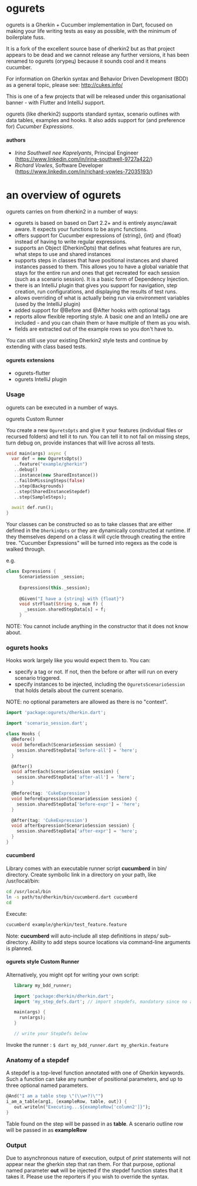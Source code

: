 # ogurets

ogurets is a Gherkin + Cucumber implementation in Dart, focused on making your life writing tests as easy as possible,
with the minimum of boilerplate fuss.

It is a fork of the excellent source base of dherkin2 but as that project appears to be dead and we cannot
release any further versions, it has been renamed to ogurets (огурец) because it sounds cool and it means cucumber. 

For information on Gherkin syntax and Behavior Driven Development (BDD) as a general topic, please 
see: http://cukes.info/

This is one of a few projects that will be released
under this organisational banner - with Flutter and IntelliJ support.

ogurets (like dherkin2) supports standard syntax, scenario outlines with data tables, examples and hooks. It also adds
support for (and preference for) _Cucumber Expressions_.

#### authors

- _Irina Southwell nee Kaprelyants_, Principal Engineer (https://www.linkedin.com/in/irina-southwell-9727a422/)
- _Richard Vowles_, Software Developer (https://www.linkedin.com/in/richard-vowles-72035193/)

# an overview of ogurets

ogurets carries on from dherkin2 in a number of ways:

- ogurets is based on based on Dart 2.2+ and is entirely async/await aware. It expects your functions to be async
functions. 
- offers support for Cucumber expressions of {string}, {int} and {float} instead of having to write regular
expressions.
- supports an Object (DherkinOpts) that defines what features are run, what steps to use and shared instances
- supports steps in classes that have positional instances and shared instances passed to them. This allows you
to have a global variable that stays for the entire run and ones that get recreated for each session (such as a
scenario session). It is a basic form of Dependency Injection. 
- there is an IntelliJ plugin that gives you support for navigation, step creation, run configurations, and displaying
the results of test runs.
- allows overriding of what is actually being run via environment variables (used by the IntelliJ plugin)
- added support for @Before and @After hooks with optional tags
- reports allow flexible reporting style. A basic one and an IntelliJ one are included - and you can chain them
or have multiple of them as you wish.
- fields are extracted out of the example rows so you don't have to.

You can still use your existing Dherkin2 style tests and continue by extending with class based tests.

#### ogurets extensions

- ogurets-flutter
- ogurets IntelliJ plugin

### Usage

ogurets can be executed in a number of ways.

ogurets Custom Runner

You create a new `OguretsOpts` and give it your features (individual files or recursed folders) and tell it to run.
You can tell it to not fail on missing steps, turn debug on, provide instances that will live across all tests.

````dart
void main(args) async {
  var def = new OguretsOpts()
   ..feature("example/gherkin")
   ..debug()
   ..instance(new SharedInstance())
   ..failOnMissingSteps(false)
   ..step(Backgrounds)
   ..step(SharedInstanceStepdef)
   ..step(SampleSteps);

  await def.run();
}
````

Your classes can be constructed so as to take classes that are either defined in the `DherkinOpts` or they are
dynamically constructed at runtime. If they themselves depend on a class it will cycle through creating the entire
tree. "Cucumber Expressions" will be turned into regexs as the code is walked through.

e.g.

````dart
class Expressions {
     ScenarioSession _session;
     
     Expressions(this._session);
   
     @Given("I have a {string} with {float}")
     void strFloat(String s, num f) {
       _session.sharedStepData[s] = f;
     }
 ```` 

NOTE: You cannot include anything in the constructor that it does not know about.

### ogurets hooks

Hooks work largely like you would expect them to. You can:

- specify a tag or not. If not, then the before or after will run on every scenario triggered.
- specify instances to be injected, including the `OguretsScenarioSession` that holds details about the current scenario.


NOTE: no optional parameters are allowed as there is no "context". 

````dart
import 'package:ogurets/dherkin.dart';

import 'scenario_session.dart';

class Hooks {
  @Before()
  void beforeEach(ScenarioSession session) {
    session.sharedStepData['before-all'] = 'here';
  }

  @After()
  void afterEach(ScenarioSession session) {
    session.sharedStepData['after-all'] = 'here';
  }

  @Before(tag: 'CukeExpression')
  void beforeExpression(ScenarioSession session) {
    session.sharedStepData['before-expr'] = 'here';
  }

  @After(tag: 'CukeExpression')
  void afterExpression(ScenarioSession session) {
    session.sharedStepData['after-expr'] = 'here';
  }
}
````
 

#### cucumberd

Library comes with an executable runner script **cucumberd** in bin/ directory.
Create symbolic link in a directory on your path, like /usr/local/bin:

````bash
cd /usr/local/bin
ln -s path/to/dherkin/bin/cucumberd.dart cucumberd
cd
````

Execute:
````bash
cucumberd example/gherkin/test_feature.feature
````

Note: **cucumberd** will auto-include all step definitions in *steps/* sub-directory.
Ability to add steps source locations via command-line arguments is planned.

#### ogurets style Custom Runner

Alternatively, you might opt for writing your own script:

````dart
   library my_bdd_runner;

   import 'package:dherkin/dherkin.dart';
   import 'my_step_defs.dart'; // import stepdefs, mandatory since no auto-scanning happens

   main(args) {
     run(args);
   }

   // write your StepDefs below
````

Invoke the runner : `$ dart my_bdd_runner.dart my_gherkin.feature`

### Anatomy of a stepdef

A stepdef is a top-level function annotated with one of Gherkin keywords.
Such a function can take any number of positional parameters, and up to three optional named parameters.

````dart
@And("I am a table step \"(\\w+?)\"")
i_am_a_table(arg1, {exampleRow, table, out}) {
   out.writeln("Executing...${exampleRow['column2']}");
}
````
Table found on the step will be passed in as **table**.
A scenario outline row will be passed in as **exampleRow**

### Output

Due to asynchronous nature of execution, output of *print* statements will not appear near the gherkin step that ran them.
For that purpose, optional named parameter **out** will be injected if the stepdef function states that it takes it. Please
use the reporters if you wish to override the syntax.



